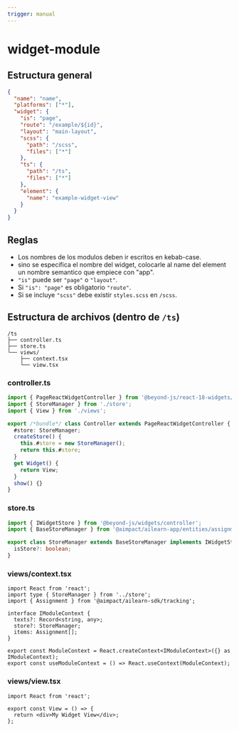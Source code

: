 ```yaml
---
trigger: manual
---
```


# widget-module

## Estructura general

```json
{
  "name": "name",
  "platforms": ["*"],
  "widget": {
    "is": "page",
    "route": "/example/${id}",
    "layout": "main-layout",
    "scss": {
      "path": "/scss",
      "files": ["*"]
    },
    "ts": {
      "path": "/ts",
      "files": ["*"]
    },
    "element": {
      "name": "example-widget-view"
    }
  }
}
````


## Reglas

* Los nombres de los modulos deben ir escritos en kebab-case.
* sino se especifica el nombre del widget, colocarle al name del element un nombre semantico que empiece con "app".
* `"is"` puede ser `"page"` o `"layout"`.
* Si `"is": "page"` es obligatorio `"route"`.
* Si se incluye `"scss"` debe existir `styles.scss` en `/scss`.

## Estructura de archivos (dentro de `/ts`)

```
/ts
├── controller.ts
├── store.ts
└── views/
    ├── context.tsx
    └── view.tsx
```

### controller.ts

```ts
import { PageReactWidgetController } from '@beyond-js/react-18-widgets/page';
import { StoreManager } from './store';
import { View } from './views';

export /*bundle*/ class Controller extends PageReactWidgetController {
  #store: StoreManager;
  createStore() {
    this.#store = new StoreManager();
    return this.#store;
  }
  get Widget() {
    return View;
  }
  show() {}
}
```

### store.ts

```ts
import { IWidgetStore } from '@beyond-js/widgets/controller';
import { BaseStoreManager } from '@aimpact/ailearn-app/entities/assignments/activities/base';

export class StoreManager extends BaseStoreManager implements IWidgetStore {
  isStore?: boolean;
}
```

### views/context.tsx

```tsx
import React from 'react';
import type { StoreManager } from '../store';
import { Assignment } from '@aimpact/ailearn-sdk/tracking';

interface IModuleContext {
  texts?: Record<string, any>;
  store?: StoreManager;
  items: Assignment[];
}

export const ModuleContext = React.createContext<IModuleContext>({} as IModuleContext);
export const useModuleContext = () => React.useContext(ModuleContext);
```

### views/view\.tsx

```tsx
import React from 'react';

export const View = () => {
  return <div>My Widget View</div>;
};
```

